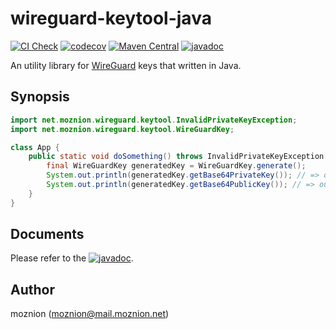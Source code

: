 # wireguard-keytool-java

[![CI Check](https://github.com/moznion/wireguard-keytool-java/actions/workflows/check.yml/badge.svg)](https://github.com/moznion/wireguard-keytool-java/actions/workflows/check.yml) [![codecov](https://codecov.io/gh/moznion/wireguard-keytool-java/branch/main/graph/badge.svg?token=kuDdw3vYER)](https://codecov.io/gh/moznion/wireguard-keytool-java) [![Maven Central](https://img.shields.io/maven-central/v/net.moznion/wireguard-keytool.svg)](https://search.maven.org/artifact/net.moznion/wireguard-keytool/) [![javadoc](https://javadoc.io/badge2/net.moznion/wireguard-keytool/javadoc.svg)](https://javadoc.io/doc/net.moznion/wireguard-keytool)

An utility library for [WireGuard](https://www.wireguard.com/) keys that written in Java.

## Synopsis

```java
import net.moznion.wireguard.keytool.InvalidPrivateKeyException;
import net.moznion.wireguard.keytool.WireGuardKey;

class App {
    public static void doSomething() throws InvalidPrivateKeyException {
        final WireGuardKey generatedKey = WireGuardKey.generate();
        System.out.println(generatedKey.getBase64PrivateKey()); // => output: base64 encoded private key
        System.out.println(generatedKey.getBase64PublicKey()); // => output: base64 encoded public key
    }
}
```

## Documents

Please refer to the [![javadoc](https://javadoc.io/badge2/net.moznion/wireguard-keytool/javadoc.svg)](https://javadoc.io/doc/net.moznion/wireguard-keytool).

## Author

moznion (<moznion@mail.moznion.net>)
